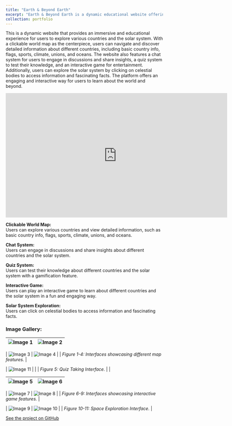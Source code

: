 ```yaml
---
title: "Earth & Beyond Earth"
excerpt: "Earth & Beyond Earth is a dynamic educational website offering an interactive experience to explore world countries and the solar system, complete with a clickable map, chat, quizzes, and games for learning and engagement. <br/><br/><img src='/images/ebe-1.png' width=400px>"
collection: portfolio
---
```


This is a dynamic website that provides an immersive and educational experience for users to explore various countries and the solar system. With a clickable world map as the centerpiece, users can navigate and discover detailed information about different countries, including basic country info, flags, sports, climate, unions, and oceans. The website also features a chat system for users to engage in discussions and share insights, a quiz system to test their knowledge, and an interactive game for entertainment. Additionally, users can explore the solar system by clicking on celestial bodies to access information and fascinating facts. The platform offers an engaging and interactive way for users to learn about the world and beyond.

<iframe src="https://saleheenshafiq9.github.io/files/ebe-vid.mp4" height="399" width="710" frameborder="0" allowfullscreen="" title="Embedded post"></iframe>


**Clickable World Map:**  
Users can explore various countries and view detailed information, such as basic country info, flags, sports, climate, unions, and oceans.

**Chat System:**  
Users can engage in discussions and share insights about different countries and the solar system.

**Quiz System:**  
Users can test their knowledge about different countries and the solar system with a gamification feature.

**Interactive Game:**  
Users can play an interactive game to learn about different countries and the solar system in a fun and engaging way.

**Solar System Exploration:**  
Users can click on celestial bodies to access information and fascinating facts.

### Image Gallery:


| ![Image 1](https://saleheenshafiq9.github.io/images/ebe-2.png) | ![Image 2](https://saleheenshafiq9.github.io/images/ebe-22.png) |
|:-------------------------------------------------------------:|:-------------------------------------------------------------:|


| ![Image 3](https://saleheenshafiq9.github.io/images/ebe-3.png) | ![Image 4](https://saleheenshafiq9.github.io/images/ebe-33.png) |
| *Figure 1-4: Interfaces showcasing different map features.*                                                                   |



| ![Image 11](https://saleheenshafiq9.github.io/images/ebe-7.png) | |
| *Figure 5: Quiz Taking Interface.*                              | |



| ![Image 5](https://saleheenshafiq9.github.io/images/ebe-4.png) | ![Image 6](https://saleheenshafiq9.github.io/images/ebe-5.png) |
|:-------------------------------------------------------------:|:-------------------------------------------------------------:|


| ![Image 7](https://saleheenshafiq9.github.io/images/ebe-6.png) | ![Image 8](https://saleheenshafiq9.github.io/images/ebe-8.png) |
| *Figure 6-9: Interfaces showcasing interactive game features.*                                                                |



| ![Image 9](https://saleheenshafiq9.github.io/images/ebe-9.png) | ![Image 10](https://saleheenshafiq9.github.io/images/ebe-10.png) |
| *Figure 10-11: Space Exploration Interface.*                                                                                  |






[See the project on GitHub](https://github.com/Labonnya/Earth-and-Beyond-Earth)


